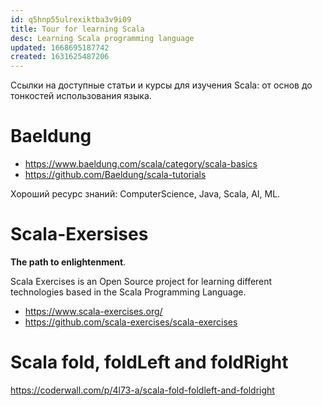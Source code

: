 ```yaml
---
id: q5hnp55ulrexiktba3v9i09
title: Tour for learning Scala
desc: Learning Scala programming language
updated: 1668695187742
created: 1631625487206
---
```


Ссылки на доступные статьи и курсы для изучения Scala: от основ до тонкостей использования языка.

# Baeldung

* <https://www.baeldung.com/scala/category/scala-basics>
* <https://github.com/Baeldung/scala-tutorials>

Хороший ресурс знаний: ComputerScience, Java, Scala, AI, ML.

# Scala-Exersises

**The path to enlightenment**.

Scala Exercises is an Open Source project for learning different technologies based in the Scala Programming Language.

* <https://www.scala-exercises.org/>
* <https://github.com/scala-exercises/scala-exercises>

# Scala fold, foldLeft and foldRight

https://coderwall.com/p/4l73-a/scala-fold-foldleft-and-foldright